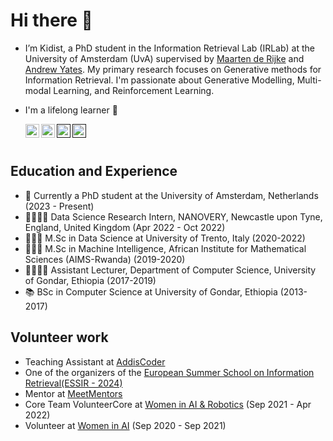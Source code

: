 # Hi there 👋 

- I’m Kidist, a PhD student in the  Information Retrieval Lab (IRLab) at the University of Amsterdam (UvA)
supervised by [Maarten de Rijke](https://staff.fnwi.uva.nl/m.derijke/) and [Andrew Yates](https://andrewyates.net/). 
My primary research focuses on Generative methods for Information Retrieval. I'm passionate about Generative Modelling, Multi-modal Learning, and Reinforcement Learning.
- I'm a lifelong learner 🌱
  
     <a href="https://www.linkedin.com/in/kidistamde/">
      <img align="left" alt="Kidist Amde Linkdein" width="22px" src="https://cdn1.iconfinder.com/data/icons/logotypes/32/square-linkedin-512.png" />
    </a>
  
   <a href="https://github.com/kidist-amde?tab=repositories">
      <img align="left" alt="Kidist Amde Github" width="22px" src="https://cdn3.iconfinder.com/data/icons/social-rounded-2/72/GitHub-512.png" />
    </a>
  
  <a href="">
      <img align="left" alt="Kidist StackOverflow" width="22px" src="https://cdn0.iconfinder.com/data/icons/social-rounded/72/stackoverflow-512.png" />
    </a>
    
   <a href="">
      <img align="left" alt="Kidist  Instagram" width="22px" src="https://cdn2.iconfinder.com/data/icons/social-media-applications/64/social_media_applications_3-instagram-512.png" />
    </a>
<br/>

<br/>

## Education and Experience 
- 🔭 Currently a PhD student at the University of Amsterdam, Netherlands (2023 - Present)
- 🧑🏽‍🔬🧪 Data Science Research Intern, NANOVERY, Newcastle upon Tyne, England, United Kingdom (Apr 2022 - Oct 2022)
- 👩🏽‍🎓 M.Sc in Data Science at University of Trento, Italy (2020-2022)
- 👩🏽‍🎓 M.Sc in Machine Intelligence, African Institute for Mathematical Sciences (AIMS-Rwanda) (2019-2020)
- 👩🏽‍🏫🥼 Assistant Lecturer,  Department of Computer Science, University of Gondar, Ethiopia (2017-2019)
- 📚 BSc in Computer Science at University of Gondar, Ethiopia (2013-2017)

## Volunteer work
- Teaching Assistant at [AddisCoder](https://www.addiscoder.com/#stuff)
- One of the organizers of the [European Summer School on Information Retrieval(ESSIR - 2024)](https://2024.essir.eu/organization)
- Mentor at [MeetMentors](https://www.meetmentors.org/kidist-amde)
- Core Team VolunteerCore at [Women in AI & Robotics](https://www.womeninairobotics.de/) (Sep 2021 - Apr 2022)
- Volunteer at [Women in AI](https://www.womeninai.co/) (Sep 2020 - Sep 2021)

